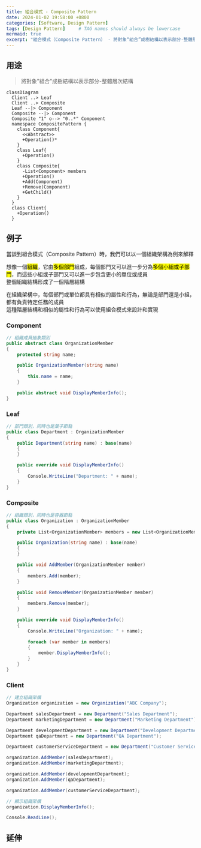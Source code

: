 ```yaml
---
title: 組合模式 - Composite Pattern
date: 2024-01-02 19:58:00 +0800
categories: [Software, Design Pattern]
tags: [Design Pattern]     # TAG names should always be lowercase
mermaid: true
excerpt: "組合模式（Composite Pattern） - 將對象“組合”成樹結構以表示部分-整體層次結構"
---
```


## 用途

> 將對象"組合"成樹結構以表示部分-整體層次結構

```mermaid
classDiagram
  Client ..> Leaf
  Client ..> Composite
  Leaf --|> Component
  Composite --|> Component
  Composite "1" o--> "0..*" Component
  namespace CompositePattern {
    class Component{
      <<Abstract>>
      +Operation()*
    }
    class Leaf{
      +Operation()
    }
    class Composite{
      -List<Component> members
      +Operation()
      +Add(Component)
      +Remove(Component)
      +GetChild() 
    }
  }
  class Client{
    +Operation()
  }
```

## 例子

當談到組合模式（Composite Pattern）時，我們可以以一個組織架構為例來解釋<br>

想像一個<mark>組織</mark>，它由<mark>多個部門</mark>組成，每個部門又可以進一步分為<mark>多個小組或子部門</mark>，而這些小組或子部門又可以進一步包含更小的單位或成員<br>
整個組織結構形成了一個階層結構<br>

在組織架構中，每個部門或單位都具有相似的屬性和行為，無論是部門還是小組，都有負責特定任務的成員<br>
這種階層結構和相似的屬性和行為可以使用組合模式來設計和實現<br>

### Component

```cs
// 組織成員抽象類別
public abstract class OrganizationMember
{
    protected string name;

    public OrganizationMember(string name)
    {
        this.name = name;
    }

    public abstract void DisplayMemberInfo();
}
```

### Leaf

```cs
// 部門類別，同時也是葉子節點
public class Department : OrganizationMember
{
    public Department(string name) : base(name)
    {
    }

    public override void DisplayMemberInfo()
    {
        Console.WriteLine("Department: " + name);
    }
}
```

### Composite

```cs
// 組織類別，同時也是容器節點
public class Organization : OrganizationMember
{
    private List<OrganizationMember> members = new List<OrganizationMember>();

    public Organization(string name) : base(name)
    {
    }

    public void AddMember(OrganizationMember member)
    {
        members.Add(member);
    }

    public void RemoveMember(OrganizationMember member)
    {
        members.Remove(member);
    }

    public override void DisplayMemberInfo()
    {
        Console.WriteLine("Organization: " + name);

        foreach (var member in members)
        {
            member.DisplayMemberInfo();
        }
    }
}
```

### Client

```cs
// 建立組織架構
Organization organization = new Organization("ABC Company");

Department salesDepartment = new Department("Sales Department");
Department marketingDepartment = new Department("Marketing Department");

Department developmentDepartment = new Department("Development Department");
Department qaDepartment = new Department("QA Department");

Department customerServiceDepartment = new Department("Customer Service Department");

organization.AddMember(salesDepartment);
organization.AddMember(marketingDepartment);

organization.AddMember(developmentDepartment);
organization.AddMember(qaDepartment);

organization.AddMember(customerServiceDepartment);

// 顯示組織架構
organization.DisplayMemberInfo();

Console.ReadLine();
```

## 延伸
